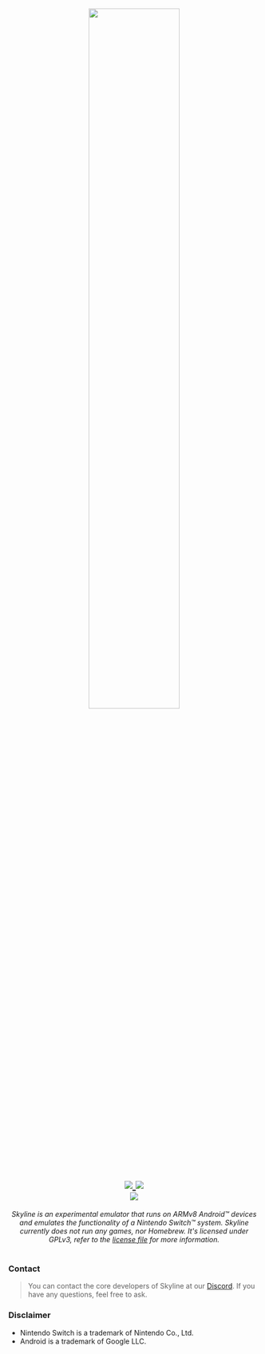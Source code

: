 <h1 align="center">
    <img height="60%" width="60%" src="https://i.imgur.com/6PJ7Ml2.png"><br>
    <a href="https://discord.gg/XnbXNQM" target="_blank">
        <img src="https://img.shields.io/discord/545842171459272705?label=Discord&logo=Discord&logoColor=Violet">
    </a>
    <a href="LICENSE" target="_blank">
        <img src="https://img.shields.io/badge/License-GNU%20GPL%20v3-red"/><br>
    </a>
    <img src="https://forthebadge.com/images/badges/built-for-android.svg"/>
</h1>

<p align="center">
    <i>Skyline is an experimental emulator that runs on ARMv8 Android™ devices and emulates the functionality of a Nintendo Switch™ system. Skyline currently does not run any games, nor Homebrew. It's licensed under GPLv3, refer to the <a href="https://github.com/skyline-emu/skyline/blob/master/LICENSE">license file</a> for more information.</i><br/><br>
</p>

### Contact
> You can contact the core developers of Skyline at our [Discord](https://discord.gg/XnbXNQM). If you have any questions, feel free to ask.

### Disclaimer
* Nintendo Switch is a trademark of Nintendo Co., Ltd.
* Android is a trademark of Google LLC.
